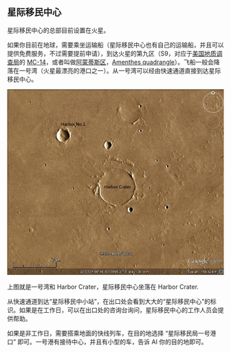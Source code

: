 ## 星际移民中心

星际移民中心的总部目前设置在火星。

如果你目前在地球，需要乘坐运输船（星际移民中心也有自己的运输船，并且可以提供免费服务，不过需要提前申请），到达火星的第九区（S9，对应于[美国地质调查局](http://zh.wikipedia.org/wiki/%E7%BE%8E%E5%9C%8B%E5%9C%B0%E8%B3%AA%E8%AA%BF%E6%9F%A5%E5%B1%80)的 [MC-14](http://en.wikipedia.org/wiki/Geography_of_Mars#Map_of_quadrangles)，或者叫做[阿蒙蒂斯区](http://zh.wikipedia.org/wiki/%E9%98%BF%E8%92%99%E8%92%82%E6%96%AF%E5%8C%BA)，[Amenthes quadrangle](http://en.wikipedia.org/wiki/Amenthes_quadrangle)）。飞船一般会降落在一号湾（火星最漂亮的港口之一）。从一号湾可以经由快速通道直接到达星际移民中心。

![](resources/iimars.jpg)

上图就是一号湾和 Harbor Crater，星际移民中心坐落在 Harbor Crater.

从快速通道到达“星际移民中小站”，在出口处会看到大大的“星际移民中心”的标识。如果是在工作日，可以在出口处的咨询台询问，星际移民中心的工作人员会提供帮助。

如果是非工作日，需要搭乘地面的快线列车，在目的地选择 “星际移民局一号港口” 即可。一号港有接待中心，并且有小型的车，告诉 AI 你的目的地即可。
